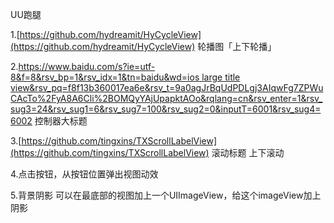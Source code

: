 UU跑腿

1.[https://github.com/hydreamit/HyCycleView](https://github.com/hydreamit/HyCycleView) 轮播图「上下轮播」

2.[https://www.baidu.com/s?ie=utf-8&f=8&rsv_bp=1&rsv_idx=1&tn=baidu&wd=ios large title view&rsv_pq=f8f13b360017ea6e&rsv_t=9a0agJrBqUdPDLgj3AIqwFg7ZPWuCAcTo%2FyA8A6Cli%2BOMQyYAjUpapktAOo&rqlang=cn&rsv_enter=1&rsv_sug3=24&rsv_sug1=6&rsv_sug7=100&rsv_sug2=0&inputT=6001&rsv_sug4=6002](https://www.baidu.com/s?ie=utf-8&f=8&rsv_bp=1&rsv_idx=1&tn=baidu&wd=ios%20large%20title%20view&rsv_pq=f8f13b360017ea6e&rsv_t=9a0agJrBqUdPDLgj3AIqwFg7ZPWuCAcTo%2FyA8A6Cli%2BOMQyYAjUpapktAOo&rqlang=cn&rsv_enter=1&rsv_sug3=24&rsv_sug1=6&rsv_sug7=100&rsv_sug2=0&inputT=6001&rsv_sug4=6002) 控制器大标题

3.[https://github.com/tingxins/TXScrollLabelView](https://github.com/tingxins/TXScrollLabelView) 滚动标题 上下滚动

4.点击按钮，从按钮位置弹出视图动效

5.背景阴影 可以在最底部的视图加上一个UIImageView，给这个imageView加上阴影